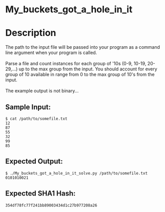 # My_buckets_got_a_hole_in_it

# Description

<p>The path to the input file will be passed into your program as a command line argument when your program is called.<br/><br/>
Parse a file and count instances for each group of '10s (0-9, 10-19, 20-29,...) up to the max group from the input. You should account for every group of 10 available in range from 0 to the max group of 10's from the input. <br/><br/>
The example output is not binary...
</p>

## Sample Input:

```
$ cat /path/to/somefile.txt
12
87
55
32
99
85
```
## Expected Output:

```
$ ./My_buckets_got_a_hole_in_it_solve.py /path/to/somefile.txt
0101010021
```
## Expected SHA1 Hash:

```
354df78fc77f241bb89003434d1c27b977208a26
```
